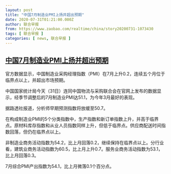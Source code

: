 ```yaml
---
layout: post
title: "中国7月制造业PMI上扬并超出预期"
date: 2020-07-31T01:21:00.000Z
author: 联合早报
from: https://www.zaobao.com/realtime/china/story20200731-1073430
tags: [ 联合早报 ]
categories: [ news, 联合早报 ]
---
```

<!--1596158460000-->
[中国7月制造业PMI上扬并超出预期](https://www.zaobao.com/realtime/china/story20200731-1073430)
------

<div>
<p>官方数据显示，中国制造业采购经理指数（PMI）在7月上升0.2，连续五个月位于临界点以上，并超出市场预期。</p><p>中国国家统计局今天（31日）连同中国物流与采购联合会在官网上发布的数据显示，经季节调整后的7月制造业PMI达51.1，为今年3月最好的表现。</p><p>据路透社报道，分析师早期预测指数将放缓至50.7。</p><section id="imu"><div id="dfp-ad-imu1-wrapper" class="dfp-tag-wrapper"><div id="dfp-ad-imu1" class="dfp-tag-wrapper"></div></div></section><p>在构成制造业PMI的5个分类指数中，生产指数和新订单指数上升，并高于临界点。原材料库存指数和从业人员指数同样上升，但低于临界点。供应商配送时间指数回落，但仍在临界点以上。</p><p>非制造业商务活动指数为54.2，比上月回落0.2，继续保持在临界点以上。分行业看，建筑业商务活动指数为60.5，比上月上升0.7。服务业商务活动指数为53.1，比上月回落0.3。</p><p>7月综合PMI产出指数为54.1，比上月微落0.1个百分点。</p><div id="innity-in-post"></div><div id="dfp-ad-midarticlespecial-wrapper" class="dfp-tag-wrapper"><div id="dfp-ad-midarticlespecial" class="dfp-tag-wrapper"></div></div>
</div>
